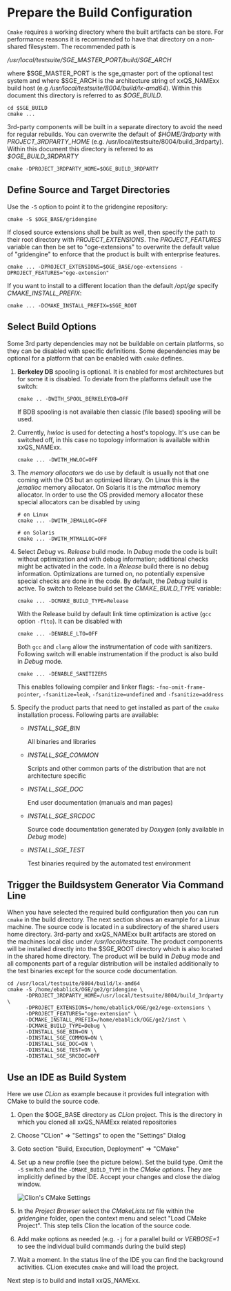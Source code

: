 # Prepare the Build Configuration

`Cmake` requires a working directory where the built artifacts can be store. For performance reasons it is recommended
to have that directory on a non-shared filesystem. The recommended path is

*/usr/local/testsuite/$SGE\_MASTER\_PORT/build/$SGE\_ARCH* 

where \$SGE\_MASTER\_PORT is the sge\_qmaster port of the optional test system and where 
\$SGE\_ARCH is the architecture string of xxQS_NAMExx build
host (e.g */usr/local/testsuite/8004/build/lx-amd64*). Within this document this directory is referred
to as *\$OGE\_BUILD*.

```
cd $SGE_BUILD
cmake ... 
```

3rd-party components will be built in a separate directory to avoid the need for regular rebuilds.
You can overwrite the default of *\$HOME/3rdparty* with *PROJECT\_3RDPARTY\_HOME*
(e.g. /usr/local/testsuite/8004/build\_3rdparty). Within this document this directory is referred
to as *$OGE\_BUILD\_3RDPARTY*

```
cmake -DPROJECT_3RDPARTY_HOME=$OGE_BUILD_3RDPARTY
```

## Define Source and Target Directories

Use the `-S` option to point it to the gridengine repository:
```
cmake -S $OGE_BASE/gridengine
```

If closed source extensions shall be built as well, then specify the path to their root directory
with *PROJECT_EXTENSIONS*. The *PROJECT_FEATURES* variable can then be set to "oge-extensions" to overwrite
the default value of "gridengine" to enforce that the product is built with enterprise features.

```
cmake ... -DPROJECT_EXTENSIONS=$OGE_BASE/oge-extensions -DPROJECT_FEATURES="oge-extension"
```

If you want to install to a different location than the default */opt/ge* specify *CMAKE_INSTALL_PREFIX*:

```
cmake ... -DCMAKE_INSTALL_PREFIX=$SGE_ROOT
```

## Select Build Options

Some 3rd party dependencies may not be buildable on certain platforms, so they can be disabled with specific
definitions. Some dependencies may be optional for a platform that can be enabled with `cmake` defines.

1. **Berkeley DB** spooling is optional. It is enabled for most architectures but for some it is disabled.
   To deviate from the platforms default use the switch:
   ```
   cmake .. -DWITH_SPOOL_BERKELEYDB=OFF
   ```
   If BDB spooling is not available then classic (file based) spooling will be used.

2. Currently, *hwloc* is used for detecting a host's topology.
   It's use can be switched off, in this case no topology information is available within xxQS_NAMExx.

   ```
   cmake ... -DWITH_HWLOC=OFF
   ```

3. The *memory allocators* we do use by default is usually not that one coming with the OS but an optimized library.
   On Linux this is the *jemalloc* memory allocator. On Solaris it is the *mtmalloc* memory allocator.
   In order to use the OS provided memory allocator these special allocators can be disabled by using
   ```
   # on Linux
   cmake ... -DWITH_JEMALLOC=OFF

   # on Solaris
   cmake ... -DWITH_MTMALLOC=OFF
   ```

4. Select *Debug* vs. *Release* build mode. In *Debug* mode the code is built without optimization and with
   debug information; additional checks might be activated in the code. In a *Release* build there is no debug
   information. Optimizations are turned on, no potentially expensive special checks are done in the code. By
   default, the *Debug* build is active. To switch to Release build set the *CMAKE_BUILD_TYPE* variable:
   ```
   cmake ... -DCMAKE_BUILD_TYPE=Release
   ```
   With the Release build by default link time optimization is active (`gcc` option `-flto`).
   It can be disabled with
   ```
   cmake ... -DENABLE_LTO=OFF
   ```
   Both `gcc` and `clang` allow the instrumentation of code with sanitizers. Following switch will enable
   instrumentation if the product is also build in *Debug* mode.
   ```
   cmake ... -DENABLE_SANITIZERS
   ```
   This enables following compiler and linker flags:  `-fno-omit-frame-pointer`, `-fsanitize=leak`,
   `-fsanitize=undefined` and `-fsanitize=address`

5. Specify the product parts that need to get installed as part of the `cmake` installation process. Following
   parts are available:

    * *INSTALL_SGE_BIN* 
   
      All binaries and libraries
   
    * *INSTALL_SGE_COMMON* 
   
      Scripts and other common parts of the distribution that are not architecture specific
   
    * *INSTALL_SGE_DOC* 
   
      End user documentation (manuals and man pages)

    * *INSTALL_SGE_SRCDOC*

      Source code documentation generated by *Doxygen* (only available in *Debug* mode)
   
    * *INSTALL_SGE_TEST* 
   
      Test binaries required by the automated test environment
   

## Trigger the Buildsystem Generator Via Command Line

When you have selected the required build configuration then you can run `cmake` in the build directory.
The next section shows an example for a Linux machine. The source code is located in a subdirectory of the
shared users home directory. 3rd-party and xxQS_NAMExx built artifacts are stored on the machines local disc under
*/usr/local/testsuite*. The product components will be installed directly into the $SGE_ROOT directory
which is also located in the shared home directory. The product will be build in *Debug* mode and all components
part of a regular distribution will be installed additionally to the test binaries except for the source code
documentation.

```
cd /usr/local/testsuite/8004/build/lx-amd64
cmake -S /home/ebablick/OGE/ge2/gridengine \
      -DPROJECT_3RDPARTY_HOME=/usr/local/testsuite/8004/build_3rdparty \
      -DPROJECT_EXTENSIONS=/home/ebablick/OGE/ge2/oge-extensions \
      -DPROJECT_FEATURES="oge-extension" \
      -DCMAKE_INSTALL_PREFIX=/home/ebablick/OGE/ge2/inst \
      -DCMAKE_BUILD_TYPE=Debug \
      -DINSTALL_SGE_BIN=ON \
      -DINSTALL_SGE_COMMON=ON \
      -DINSTALL_SGE_DOC=ON \
      -DINSTALL_SGE_TEST=ON \
      -DINSTALL_SGE_SRCDOC=OFF
```

## Use an IDE as Build System

Here we use *CLion* as example because it provides full integration with CMake to build the source code.

1) Open the $OGE\_BASE directory as *CLion* project. This is the directory in which you cloned all
   xxQS_NAMExx related repositories   
2) Choose "CLion" => "Settings" to open the "Settings" Dialog
3) Goto section "Build, Execution, Deployment" => "CMake"
4) Set up a new profile (see the picture below). Set the build type. Omit the `-S` switch and the `-DMAKE_BUILD_TYPE` 
   in the *CMake options*. They are implicitly defined by the IDE. Accept your changes and close the dialog window.
 
   ![Clion's CMake Settings](file://__IMAGE_DIR__/clion_settings_cmake.png)

5) In the *Project Browser* select the *CMakeLists.txt* file within the
   *gridengine* folder, open the context menu and select "Load CMake Project". This step tells Clion the location of 
   the source code.
6) Add make options as needed (e.g. `-j` for a parallel build or *VERBOSE=1* to see the individual build commands
   during the build step)
7) Wait a moment. In the status line of the IDE you can find the background activities. CLion executes `cmake` and
   will load the project.

Next step is to build and install xxQS_NAMExx.

